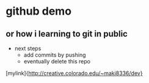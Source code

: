 # github demo
## or how i learning to git in public

* next steps
  * add commits by pushing
  * eventually delete this repo

[mylink]{http://creative.colorado.edu/~maki8336/dev}
